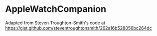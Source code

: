 # AppleWatchCompanion

Adapted from Steven Troughton-Smith's code at https://gist.github.com/steventroughtonsmith/262a16b528056bc264dc
